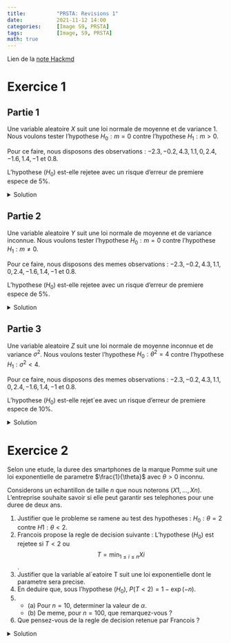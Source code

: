 ```yaml
---
title:          "PRSTA: Revisions 1"
date:           2021-11-12 14:00
categories:     [Image S9, PRSTA]
tags:           [Image, S9, PRSTA]
math: true
---
```

Lien de la [note Hackmd](https://hackmd.io/@lemasymasa/B1MOKYFLY)

# Exercice 1

## Partie 1

Une variable aleatoire $X$ suit une loi normale de moyenne et de variance $1$. Nous voulons tester l’hypothese $H_0 : m = 0$ contre l’hypothese $H_1 : m \gt 0$.

Pour ce faire, nous disposons des observations : $-2.3, -0.2, 4.3, 1.1, 0,
2.4, -1.6, 1.4, -1$ et $0.8$.

L’hypothese $(H_0)$ est-elle rejetee avec un risque d’erreur de premiere espece de $5\%$.

<details markdown="1"><summary>Solution</summary>

Sous l'hypothese $H_0$,

$$
T = \sqrt{n} \frac{\bar X_n - m}{\sigma}\sim N(0,1)\\
t= \sqrt{10}\frac{0,48 - 0}{1}\simeq 1,55
$$

Zone de rejet:

$$
\color{red}{R=}\{T\gt q_{0,95}\}\\
\{T\gt1,64\}
$$

*Est-ce que $t$ appartient a notre zone de rejet ?*

$t\not\in \color{red}{R}$ $\color{red}{\text{donc}}$ l'hypothese $(H_0)$ n'est pas rejetee.

</details>

## Partie 2

Une variable aleatoire $Y$ suit une loi normale de moyenne et de variance inconnue. Nous voulons tester l’hypothese $H_0 : m = 0$ contre l’hypothese $H_1 : m \neq 0$.

Pour ce faire, nous disposons des memes observations : $-2.3, -0.2, 4.3, 1.1, 0, 2.4, -1.6, 1.4, -1$ et $0.8$.

L’hypothese $(H_0)$ est-elle rejetee avec un risque d’erreur de premiere espece de $5\%$.

<details markdown="1"><summary>Solution</summary>

$$
Z_n = \sqrt{n}\frac{\bar X_n - m_0}{\sqrt{S_n^2}}\sim T_{n-1}\\
S_n^2:= \frac{1}{n-1}\sum_{i=1}^n(X_i-\bar X_n)^2
$$

Ici,

$$
t = \sqrt{10}\frac{0,49 - 0}{1,96}\simeq 0,79
$$

Zone de rejet: on rejette **des 2 cotes**

$$
\{T\gt 2.26\}\cup\{T\lt \color{green}{-1,28}\}\\
R=\color{green}{\{T\gt q_{0,975}\}\cup\{T\lt q_{0,025}\}}
$$

*Pourquoi on n'a pas besoin d'utiliser Python ?*
> Car c'est symetrique

$\color{green}{\text{Pas}}$ de rejet car $\color{blue}{t\not\in R}$

</details>

## Partie 3

Une variable aleatoire $Z$ suit une loi normale de moyenne inconnue et de variance $\sigma^2$. Nous voulons tester l’hypothese $H_0 : \theta^2 = 4$ contre l’hypothese $H_1 : σ^2 \lt 4$.

Pour ce faire, nous disposons des memes observations : $-2.3, -0.2, 4.3, 1.1, 0, 2.4, -1.6, 1.4, -1$ et $0.8$.

L’hypothese $(H_0)$ est-elle rejet´ee avec un risque d’erreur de premiere
espece de $10\%$.

<details markdown="1"><summary>Solution</summary>

$$
T = (n-1)\frac{S_n^2}{\sigma_0^2}=\boxed{\frac{1}{\sigma^2_0}\sum_{i=1}^n(X_i-\bar X_n)^2}
$$

Sur l'echantillon,

$$
t\simeq \frac{1}{4}\times 34, 55 = 8,64
$$

$$
\begin{aligned}
&P(T\lt t)\quad\text{ou } T\sim\chi^2(9)\\
&= P(T\lt 8,64)\\
&\simeq 0,53\color{orange}{\gt 0,1}
\end{aligned}
$$

*Comment resonne-t-on avec la P-value ?*
> Il faut que la P-value soit superieure ou egale 

Donc l'hypotese $(H_0)$ n'est pas rejetee.

</details>

# Exercice 2

Selon une etude, la duree des smartphones de la marque Pomme suit une loi exponentielle de parametre $\frac{1}{\theta}$ avec $\theta \gt 0$ inconnu.

Considerons un echantillon de taille $n$ que nous noterons $(X1,\dots,Xn)$. L’entreprise souhaite savoir si elle peut garantir ses telephones pour une duree de deux ans.

1. Justifier que le probleme se ramene au test des hypotheses : $H_0 : \theta = 2$ contre $H1 : \theta \lt 2$.
2. Francois propose la regle de decision suivante : L’hypothese $(H_0)$ est rejetee si $T \lt 2$ ou $$T = \min_{1 \le i\le n} Xi$$.
3. Justifier que la variable al´eatoire T suit une loi exponentielle dont le parametre sera precise.
4. En deduire que, sous l’hypothese $(H_0)$, $P(T \lt 2) = 1 − \exp(−n)$.
5. 
    - (a) Pour $n = 10$, determiner la valeur de $\alpha$.
    - (b) De meme, pour $n = 100$, que remarquez-vous ?
6. Que pensez-vous de la regle de decision retenue par Francois ?

<details markdown="1"><summary>Solution</summary>

1.

Comme le parametres est $\frac{1}{\theta}$, on veut affirmer sur la duree de vie moyenne $\theta$ est $2$ ans, et on aura un probleme si jamais elle est inferieure car $E(\varepsilon(\frac{1}{2}))=2$

2.

$H_0$ rejetee si $T\lt 2$ avec $$T:=\min_{1\le i\le n}X_i$$

3.

$$
\begin{aligned}
F(x)&=\int_0^x\lambda e^{-\lambda t}dt\\
&= [-e^{\lambda y}]_0^x\\
&= -e^{-xt} + 1 = 1-e^{-xt}
\end{aligned}
$$

$$
\begin{aligned}
R(x) &= 1-F(x)\\
&=e^{-\lambda x}
\end{aligned}
$$

$$
\begin{aligned}
P(T&\gt x)\\
P(\min_{1\le i\le n}X_i&\gt x)\\
P(\bigcap_{i=1}^n\{X_i&\gt n\})
\end{aligned}
$$

Sous $H_0$:

$$
\begin{aligned}
P(T\gt x) &= \prod_{i=1}^nP(X_i\gt x)\\
&= P(X_1\gt x)^n\\
&= e^{-\frac{n}{\color{blue}{\theta}}x}
\end{aligned}
$$

<div class="alert alert-danger" role="alert" markdown="1">

$$
T\sim\varepsilon(\frac{n}{\color{blue}{\theta}})
$$

</div>

4.

$$
\begin{aligned}
P(T\lt 2) &= F(2)\\
&= 1-e^{-\frac{n}{2}\times 2}\\
&= \color{red}{1-e^{-n}}
\end{aligned}
$$

5.

$$
\begin{aligned}
\alpha &= P(\text{Rejeter }H_0\vert H_0\text{ vraie})\\
&= P(T\lt 2\vert \theta=2)\\
&= \color{red}{\boxed{1-e^{-n}}}
\end{aligned}\\
n = 10\\
\alpha\simeq = 0.9999
$$

6.

Rien qu'avec $n=10$, on a un $\alpha$ extremement eleve, la regle est donc ***NULLE***.

**Test GLR**

$$
\color{red}{H_0:\theta = 2\text{ contre } H_1:\theta\lt 2}
$$

$$
T=\frac{L(X_1,\dots, X_n,2)}{L(X_1,\dots, X_n,\hat\theta)}
$$

Soit:

$$
\color{red}{H_0:\frac{1}{\theta} = \frac{1}{2}\text{ contre } H_1:\frac{1}{\theta}\lt \frac{1}{2}}
$$

$$
\begin{aligned}
T&=\frac{L(X_1,\dots, X_n,\color{green}{\frac{1}{\bar X_n}})}{L(X_1,\dots, X_n,\frac{1}{2})}\\
&= \frac{\prod_{i=1}^n\color{green}{\frac{1}{\bar X_n}}e^{-\color{green}{\frac{1}{\bar X_n}} X_i}}{\prod_{i=1}^n\frac{1}{2}e^{-\frac{1}{2}X_i}}\\
&= (\color{green}{\frac{2}{\bar X_n}})^ne^{-\sum_{i=1}^n(\color{green}{\frac{1}{\bar X_n}}-\frac{1}{2})X_i}
\end{aligned}
$$

L'hypothese $(H_0)$ est rejetee si $T\gt S_{\alpha}$.

<div class="alert alert-success" role="alert" markdown="1">
Nous allons utiliser *Wilks*.
</div>

$$
\begin{aligned}
R&=2\ln(T)\\
&= 2n\ln(\color{green}{\frac{2}{\bar X_n}})-2\sum_{i=1}^n(\color{green}{\frac{1}{\bar X_n}}-\frac{1}{2})X_i\\
\end{aligned}
$$

Pour $n$ suffisamment grand:

$$
\{R\sim\chi^2(1)\}
$$

</details>
